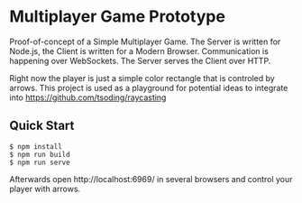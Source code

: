 # Multiplayer Game Prototype

Proof-of-concept of a Simple Multiplayer Game. The Server is written for Node.js, the Client is written for a Modern Browser. Communication is happening over WebSockets. The Server serves the Client over HTTP.

Right now the player is just a simple color rectangle that is controled by arrows. This project is used as a playground for potential ideas to integrate into https://github.com/tsoding/raycasting

## Quick Start

```console
$ npm install
$ npm run build
$ npm run serve
```

Afterwards open http://localhost:6969/ in several browsers and control your player with arrows.
